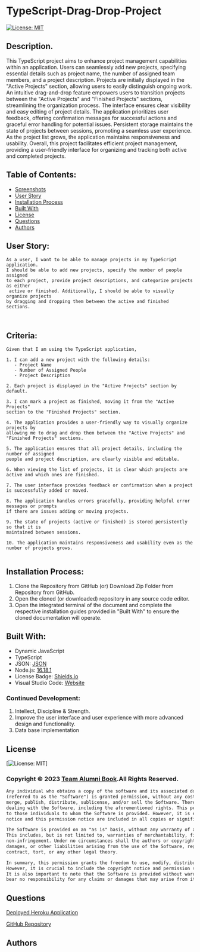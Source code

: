 # TypeScript-Drag-Drop-Project

[![License: MIT](https://img.shields.io/badge/License-MIT-yellow.svg)](https://opensource.org/licenses/MIT)

## Description.
This TypeScript project aims to enhance project management capabilities within an application. Users can seamlessly add new projects, specifying essential details such as project name, the number of assigned team members, and a project description. Projects are initially displayed in the "Active Projects" section, allowing users to easily distinguish ongoing work. An intuitive drag-and-drop feature empowers users to transition projects between the "Active Projects" and "Finished Projects" sections, streamlining the organization process. The interface ensures clear visibility and easy editing of project details. The application prioritizes user feedback, offering confirmation messages for successful actions and graceful error handling for potential issues. Persistent storage maintains the state of projects between sessions, promoting a seamless user experience. As the project list grows, the application maintains responsiveness and usability. Overall, this project facilitates efficient project management, providing a user-friendly interface for organizing and tracking both active and completed projects.


## Table of Contents:

- [Screenshots](#screenshots)
- [User Story](#user-story)
- [Installation Process](#Installation-Process)
- [Built With](#Built-With)
- [License](#License)
- [Questions](#questions)
- [Authors](#Authors)

## User Story:

```
As a user, I want to be able to manage projects in my TypeScript application. 
I should be able to add new projects, specify the number of people assigned 
to each project, provide project descriptions, and categorize projects as either
 active or finished. Additionally, I should be able to visually organize projects 
by dragging and dropping them between the active and finished sections.



```

## Criteria:

```
Given that I am using the TypeScript application,

1. I can add a new project with the following details:
   - Project Name
   - Number of Assigned People
   - Project Description

2. Each project is displayed in the "Active Projects" section by default.

3. I can mark a project as finished, moving it from the "Active Projects" 
section to the "Finished Projects" section.

4. The application provides a user-friendly way to visually organize projects by 
allowing me to drag and drop them between the "Active Projects" and "Finished Projects" sections.

5. The application ensures that all project details, including the number of assigned 
people and project description, are clearly visible and editable.

6. When viewing the list of projects, it is clear which projects are active and which ones are finished.

7. The user interface provides feedback or confirmation when a project is successfully added or moved.

8. The application handles errors gracefully, providing helpful error messages or prompts 
if there are issues adding or moving projects.

9. The state of projects (active or finished) is stored persistently so that it is 
maintained between sessions.

10. The application maintains responsiveness and usability even as the number of projects grows.


```

## Installation Process:

1. Clone the Repository from GitHub (or) Download Zip Folder from Repository from GitHub.
2. Open the cloned (or downloaded) repository in any source code editor.
3. Open the integrated terminal of the document and complete the respective installation guides provided in "Built With" to ensure the cloned documentation will operate.

## Built With:

- Dynamic JavaScript
- TypeScript
- JSON: [JSON](https://www.npmjs.com/package/json)
- Node.js: [16.18.1](https://nodejs.org/en/blog/release/v16.18.1/)
- License Badge: [Shields.io](https://shields.io/)
- Visual Studio Code: [Website](https://code.visualstudio.com/)

### Continued Development:

1. Intellect, Discipline & Strength.
2. Improve the user interface and user experience with more advanced design and functionality.
3. Data base implementation

## License

[![License: MIT](https://img.shields.io/badge/License-MIT-yellow.svg)]

### Copyright © 2023 [Team Alumni Book](https://github.com/sonam-git/MEARN_Alumni_Book).All Rights Reserved.

```md
Any individual who obtains a copy of the software and its associated documentation files
(referred to as the "Software") is granted permission, without any cost, to use, copy, modify,
merge, publish, distribute, sublicense, and/or sell the Software. There are no restrictions on
dealing with the Software, including the aforementioned rights. This permission is also extended
to those individuals to whom the Software is provided. However, it is essential that the copyright
notice and this permission notice are included in all copies or significant portions of the Software.

The Software is provided on an "as is" basis, without any warranty of any kind, whether expressed or implied.
This includes, but is not limited to, warranties of merchantability, fitness for a particular purpose, and
non-infringement. Under no circumstances shall the authors or copyright holders be held liable for any claim,
damages, or other liabilities arising from the use of the Software, regardless of whether it is an action of
contract, tort, or any other legal theory.

In summary, this permission grants the freedom to use, modify, distribute, and sell the Software without charge.
However, it is crucial to include the copyright notice and permission statement when distributing the Software.
It is also important to note that the Software is provided without warranties, and the authors or copyright holders
bear no responsibility for any claims or damages that may arise from its use.
```

## Questions

[Deployed Heroku Application]()

[GitHub Repository](https://github.com/sonam-git/Type-Script-Drag-Drop)

## Authors